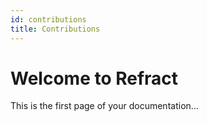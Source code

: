 ```yaml
---
id: contributions
title: Contributions
---
```


# Welcome to Refract

This is the first page of your documentation...
